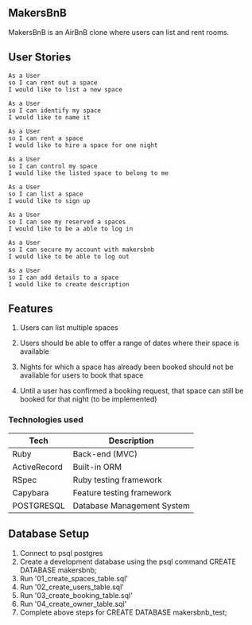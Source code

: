 ## MakersBnB ##
MakersBnB is an AirBnB clone where users can list and rent rooms.



## User Stories ##

```
As a User
so I can rent out a space
I would like to list a new space

As a User
so I can identify my space
I would like to name it

As a User
so I can rent a space
I would like to hire a space for one night

As a User
so I can control my space
I would like the listed space to belong to me

As a User
so I can list a space
I would like to sign up

As a User
so I can see my reserved a spaces
I would like to be a able to log in

As a User
so I can secure my account with makersbnb
I would like to be able to log out

As a User
so I can add details to a space  
I would like to create description

```
## Features ##

1. Users can list multiple spaces

2. Users should be able to offer a range of dates where their space is available

3. Nights for which a space has already been booked should not be available for users to book that space

4. Until a user has confirmed a booking request, that space can still be booked for that night (to be implemented)



### Technologies used

| Tech             | Description                | 
| ---------------- | -------------------------- | 
| Ruby             | Back-end (MVC)             | 
| ActiveRecord     | Built-in ORM               | 
| RSpec            | Ruby testing framework     | 
| Capybara         | Feature testing framework  | 
| POSTGRESQL       | Database Management System | 


## Database Setup ##

1. Connect to psql postgres
2. Create a development database using the psql command CREATE DATABASE makersbnb; 
3. Run '01_create_spaces_table.sql'
4. Run '02_create_users_table.sql'
5. Run '03_create_booking_table.sql'
6. Run '04_create_owner_table.sql'
7. Complete above steps for CREATE DATABASE makersbnb_test;





